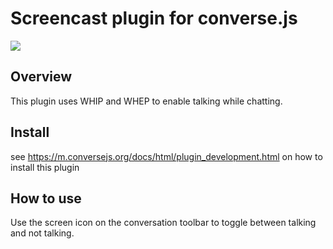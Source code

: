 # Screencast plugin for converse.js

<img src="https://github.com/conversejs/community-plugins/blob/master/packages/talk/talk.png" />

## Overview
This plugin uses WHIP and WHEP to enable talking while chatting.  

## Install
see https://m.conversejs.org/docs/html/plugin_development.html on how to install this plugin

## How to use
Use the screen icon on the conversation toolbar to toggle between talking and not talking.